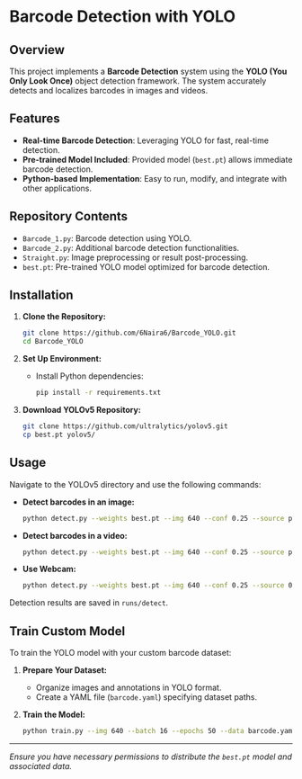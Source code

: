 # Barcode Detection with YOLO

## Overview

This project implements a **Barcode Detection** system using the **YOLO (You Only Look Once)** object detection framework. The system accurately detects and localizes barcodes in images and videos.

## Features

- **Real-time Barcode Detection**: Leveraging YOLO for fast, real-time detection.
- **Pre-trained Model Included**: Provided model (`best.pt`) allows immediate barcode detection.
- **Python-based Implementation**: Easy to run, modify, and integrate with other applications.

## Repository Contents

- `Barcode_1.py`: Barcode detection using YOLO.
- `Barcode_2.py`: Additional barcode detection functionalities.
- `Straight.py`: Image preprocessing or result post-processing.
- `best.pt`: Pre-trained YOLO model optimized for barcode detection.

## Installation

1. **Clone the Repository:**
   ```bash
   git clone https://github.com/6Naira6/Barcode_YOLO.git
   cd Barcode_YOLO
   ```

2. **Set Up Environment:**
   - Install Python dependencies:
     ```bash
     pip install -r requirements.txt
     ```

3. **Download YOLOv5 Repository:**
   ```bash
   git clone https://github.com/ultralytics/yolov5.git
   cp best.pt yolov5/
   ```

## Usage

Navigate to the YOLOv5 directory and use the following commands:

- **Detect barcodes in an image:**
  ```bash
  python detect.py --weights best.pt --img 640 --conf 0.25 --source path/to/your/image.jpg
  ```

- **Detect barcodes in a video:**
  ```bash
  python detect.py --weights best.pt --img 640 --conf 0.25 --source path/to/your/video.mp4
  ```

- **Use Webcam:**
  ```bash
  python detect.py --weights best.pt --img 640 --conf 0.25 --source 0
  ```

Detection results are saved in `runs/detect`.

## Train Custom Model

To train the YOLO model with your custom barcode dataset:

1. **Prepare Your Dataset:**
   - Organize images and annotations in YOLO format.
   - Create a YAML file (`barcode.yaml`) specifying dataset paths.

2. **Train the Model:**
   ```bash
   python train.py --img 640 --batch 16 --epochs 50 --data barcode.yaml --weights yolov5s.pt
   ```
---

*Ensure you have necessary permissions to distribute the `best.pt` model and associated data.*

